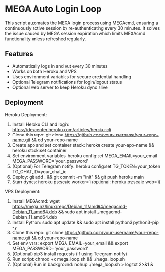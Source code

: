 # MEGA Auto Login Loop

This script automates the MEGA login process using MEGAcmd, ensuring a continuously active session by re-authenticating every 30 minutes. It solves the issue caused by MEGA session expiration which limits MEGAcmd functionality unless refreshed regularly.

## Features

- Automatically logs in and out every 30 minutes
- Works on both Heroku and VPS
- Uses environment variables for secure credential handling
- Optional Telegram notifications for login/logout status
- Optional web server to keep Heroku dyno alive

## Deployment

Heroku Deployment:
1. Install Heroku CLI and login: https://devcenter.heroku.com/articles/heroku-cli
2. Clone this repo: git clone https://github.com/your-username/your-repo-name.git && cd your-repo-name
3. Create app and set container stack: heroku create your-app-name && heroku stack:set container
4. Set environment variables: heroku config:set MEGA_EMAIL=your_email MEGA_PASSWORD='your_password'
5. (Optional) For Telegram notify: heroku config:set TG_TOKEN=your_token TG_CHAT_ID=your_chat_id
6. Deploy: git add . && git commit -m "init" && git push heroku main
7. Start dynos: heroku ps:scale worker=1 (optional: heroku ps:scale web=1)

VPS Deployment:
1. Install MEGAcmd: wget https://mega.nz/linux/repo/Debian_11/amd64/megacmd-Debian_11_amd64.deb && sudo apt install ./megacmd-Debian_11_amd64.deb
2. Install Python: sudo apt update && sudo apt install python3 python3-pip -y
3. Clone this repo: git clone https://github.com/your-username/your-repo-name.git && cd your-repo-name
4. Set env vars: export MEGA_EMAIL=your_email && export MEGA_PASSWORD='your_password'
5. (Optional) pip3 install requests (if using Telegram notify)
6. Run script: chmod +x mega_loop.sh && ./mega_loop.sh
7. (Optional) Run in background: nohup ./mega_loop.sh > log.txt 2>&1 &
